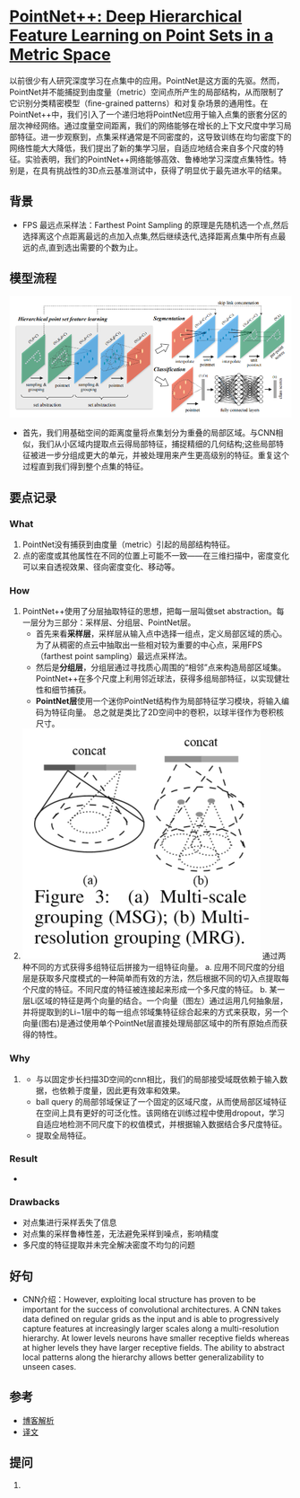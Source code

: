 # [PointNet++: Deep Hierarchical Feature Learning on Point Sets in a Metric Space](https://arxiv.org/abs/1706.02413)
以前很少有人研究深度学习在点集中的应用。PointNet是这方面的先驱。然而，PointNet并不能捕捉到由度量（metric）空间点所产生的局部结构，从而限制了它识别分类精密模型（ﬁne-grained patterns）和对复杂场景的通用性。在PointNet++中，我们引入了一个递归地将PointNet应用于输入点集的嵌套分区的层次神经网络。通过度量空间距离，我们的网络能够在增长的上下文尺度中学习局部特征。进一步观察到，点集采样通常是不同密度的，这导致训练在均匀密度下的网络性能大大降低，我们提出了新的集学习层，自适应地结合来自多个尺度的特征。实验表明，我们的PointNet++网络能够高效、鲁棒地学习深度点集特性。特别是，在具有挑战性的3D点云基准测试中，获得了明显优于最先进水平的结果。

## 背景
- FPS 最远点采样法：Farthest Point Sampling 的原理是先随机选一个点,然后选择离这个点距离最远的点加入点集,然后继续迭代,选择距离点集中所有点最远的点,直到选出需要的个数为止。
## 模型流程
![](结构.png)
- 首先，我们用基础空间的距离度量将点集划分为重叠的局部区域。与CNN相似，我们从小区域内提取点云得局部特征，捕捉精细的几何结构;这些局部特征被进一步分组成更大的单元，并被处理用来产生更高级别的特征。重复这个过程直到我们得到整个点集的特征。
## 要点记录
### What
1. PointNet没有捕获到由度量（metric）引起的局部结构特征。
2. 点的密度或其他属性在不同的位置上可能不一致——在三维扫描中，密度变化可以来自透视效果、径向密度变化、移动等。
### How
1. PointNet++使用了分层抽取特征的思想，把每一层叫做set abstraction。每一层分为三部分：采样层、分组层、PointNet层。
    - 首先来看**采样层**，采样层从输入点中选择一组点，定义局部区域的质心。为了从稠密的点云中抽取出一些相对较为重要的中心点，采用FPS（farthest point sampling）最远点采样法。
    - 然后是**分组层**，分组层通过寻找质心周围的“相邻”点来构造局部区域集。PointNet++在多个尺度上利用邻近球法，获得多组局部特征，以实现健壮性和细节捕获。
    - **PointNet层**使用一个迷你PointNet结构作为局部特征学习模块，将输入编码为特征向量。
    总之就是类比了2D空间中的卷积，以球半径作为卷积核尺寸。
2. 
    ![](多尺度拼接.png)
    通过两种不同的方式获得多组特征后拼接为一组特征向量。
    a. 应用不同尺度的分组层是获取多尺度模式的一种简单而有效的方法，然后根据不同的切入点提取每个尺度的特征。不同尺度的特征被连接起来形成一个多尺度的特征。
    b. 某一层Li区域的特征是两个向量的结合。一个向量（图左）通过运用几何抽象层，并将提取到的Li−1层中的每一组点邻域集特征综合起来的方式来获取，另一个向量(图右)是通过使用单个PointNet层直接处理局部区域中的所有原始点而获得的特性。
### Why
1. - 与以固定步长扫描3D空间的cnn相比，我们的局部接受域既依赖于输入数据，也依赖于度量，因此更有效率和效果。
   - ball query 的局部邻域保证了一个固定的区域尺度，从而使局部区域特征在空间上具有更好的可泛化性。该网络在训练过程中使用dropout，学习自适应地检测不同尺度下的权值模式，并根据输入数据结合多尺度特征。
   - 提取全局特征。
### Result
- 
### Drawbacks
- 对点集进行采样丢失了信息
- 对点集的采样鲁棒性差，无法避免采样到噪点，影响精度
- 多尺度的特征提取并未完全解决密度不均匀的问题
## 好句
- CNN介绍：However, exploiting local structure has proven to be important for the success of convolutional architectures. A CNN takes data defined on regular grids as the input and is able to progressively capture features at increasingly larger scales along a multi-resolution hierarchy. At lower levels neurons have smaller receptive fields whereas at higher levels they have larger receptive fields. The ability to abstract local patterns along the hierarchy allows better generalizability to unseen cases.
## 参考
- [博客解析](https://blog.csdn.net/qq_15332903/article/details/80261951)
- [译文](https://blog.csdn.net/weixin_40664094/article/details/83902950)
## 提问
1. 
